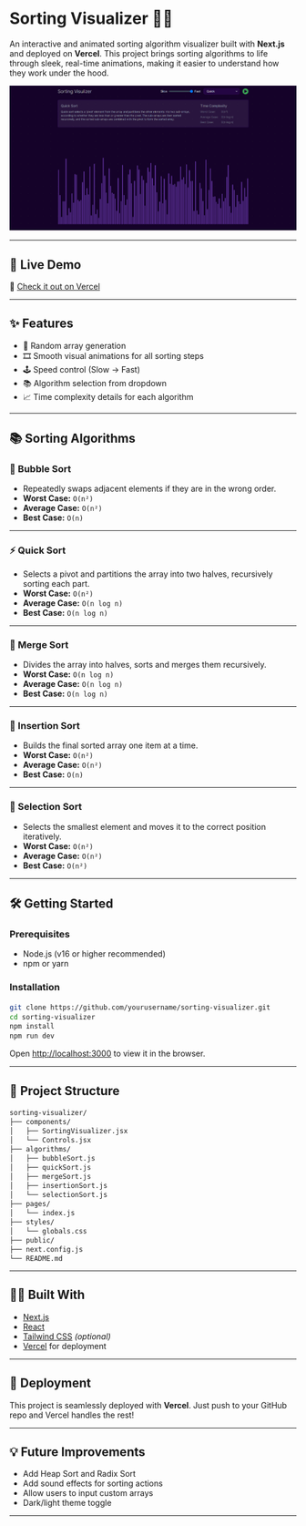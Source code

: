 # Sorting Visualizer 🧮✨

An interactive and animated sorting algorithm visualizer built with **Next.js** and deployed on **Vercel**. This project brings sorting algorithms to life through sleek, real-time animations, making it easier to understand how they work under the hood.

![Sorting Visualizer Screenshot](./Screenshot.png)

---

## 🔗 Live Demo

🚀 [Check it out on Vercel](https://sorting-visualizer-next-liart.vercel.app/)  


---

## ✨ Features

- 🔀 Random array generation
- 🎞️ Smooth visual animations for all sorting steps
- 🕹️ Speed control (Slow → Fast)
- 📚 Algorithm selection from dropdown
- 📈 Time complexity details for each algorithm

---

## 📚 Sorting Algorithms

### 🫧 Bubble Sort
- Repeatedly swaps adjacent elements if they are in the wrong order.
- **Worst Case:** `O(n²)`  
- **Average Case:** `O(n²)`  
- **Best Case:** `O(n)`

---

### ⚡ Quick Sort
- Selects a pivot and partitions the array into two halves, recursively sorting each part.
- **Worst Case:** `O(n²)`  
- **Average Case:** `O(n log n)`  
- **Best Case:** `O(n log n)`

---

### 🧬 Merge Sort
- Divides the array into halves, sorts and merges them recursively.
- **Worst Case:** `O(n log n)`  
- **Average Case:** `O(n log n)`  
- **Best Case:** `O(n log n)`

---

### 🧷 Insertion Sort
- Builds the final sorted array one item at a time.
- **Worst Case:** `O(n²)`  
- **Average Case:** `O(n²)`  
- **Best Case:** `O(n)`

---

### 📌 Selection Sort
- Selects the smallest element and moves it to the correct position iteratively.
- **Worst Case:** `O(n²)`  
- **Average Case:** `O(n²)`  
- **Best Case:** `O(n²)`

---

## 🛠️ Getting Started

### Prerequisites

- Node.js (v16 or higher recommended)
- npm or yarn

### Installation

```bash
git clone https://github.com/yourusername/sorting-visualizer.git
cd sorting-visualizer
npm install
npm run dev
```

Open [http://localhost:3000](http://localhost:3000) to view it in the browser.

---

## 📁 Project Structure

```
sorting-visualizer/
├── components/
│   ├── SortingVisualizer.jsx
│   └── Controls.jsx
├── algorithms/
│   ├── bubbleSort.js
│   ├── quickSort.js
│   ├── mergeSort.js
│   ├── insertionSort.js
│   └── selectionSort.js
├── pages/
│   └── index.js
├── styles/
│   └── globals.css
├── public/
├── next.config.js
└── README.md
```

---

## 🧑‍🎨 Built With

- [Next.js](https://nextjs.org/)
- [React](https://reactjs.org/)
- [Tailwind CSS](https://tailwindcss.com/) *(optional)*
- [Vercel](https://vercel.com/) for deployment

---

## 🚀 Deployment

This project is seamlessly deployed with **Vercel**. Just push to your GitHub repo and Vercel handles the rest!

---

## 💡 Future Improvements

- Add Heap Sort and Radix Sort
- Add sound effects for sorting actions
- Allow users to input custom arrays
- Dark/light theme toggle

---

